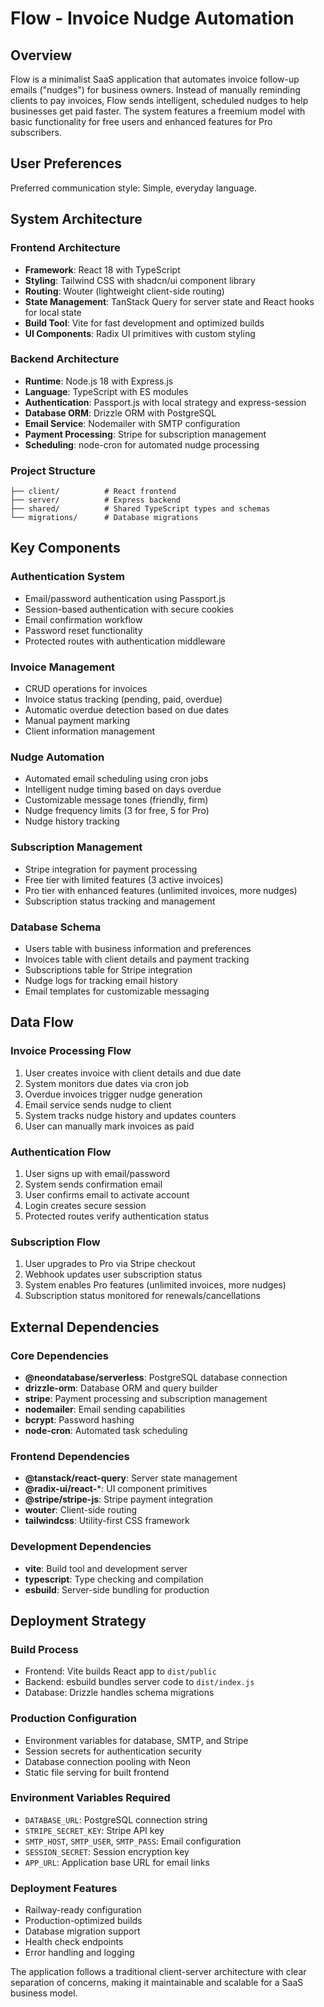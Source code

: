 # Flow - Invoice Nudge Automation

## Overview

Flow is a minimalist SaaS application that automates invoice follow-up emails ("nudges") for business owners. Instead of manually reminding clients to pay invoices, Flow sends intelligent, scheduled nudges to help businesses get paid faster. The system features a freemium model with basic functionality for free users and enhanced features for Pro subscribers.

## User Preferences

Preferred communication style: Simple, everyday language.

## System Architecture

### Frontend Architecture
- **Framework**: React 18 with TypeScript
- **Styling**: Tailwind CSS with shadcn/ui component library
- **Routing**: Wouter (lightweight client-side routing)
- **State Management**: TanStack Query for server state and React hooks for local state
- **Build Tool**: Vite for fast development and optimized builds
- **UI Components**: Radix UI primitives with custom styling

### Backend Architecture
- **Runtime**: Node.js 18 with Express.js
- **Language**: TypeScript with ES modules
- **Authentication**: Passport.js with local strategy and express-session
- **Database ORM**: Drizzle ORM with PostgreSQL
- **Email Service**: Nodemailer with SMTP configuration
- **Payment Processing**: Stripe for subscription management
- **Scheduling**: node-cron for automated nudge processing

### Project Structure
```
├── client/          # React frontend
├── server/          # Express backend
├── shared/          # Shared TypeScript types and schemas
└── migrations/      # Database migrations
```

## Key Components

### Authentication System
- Email/password authentication using Passport.js
- Session-based authentication with secure cookies
- Email confirmation workflow
- Password reset functionality
- Protected routes with authentication middleware

### Invoice Management
- CRUD operations for invoices
- Invoice status tracking (pending, paid, overdue)
- Automatic overdue detection based on due dates
- Manual payment marking
- Client information management

### Nudge Automation
- Automated email scheduling using cron jobs
- Intelligent nudge timing based on days overdue
- Customizable message tones (friendly, firm)
- Nudge frequency limits (3 for free, 5 for Pro)
- Nudge history tracking

### Subscription Management
- Stripe integration for payment processing
- Free tier with limited features (3 active invoices)
- Pro tier with enhanced features (unlimited invoices, more nudges)
- Subscription status tracking and management

### Database Schema
- Users table with business information and preferences
- Invoices table with client details and payment tracking
- Subscriptions table for Stripe integration
- Nudge logs for tracking email history
- Email templates for customizable messaging

## Data Flow

### Invoice Processing Flow
1. User creates invoice with client details and due date
2. System monitors due dates via cron job
3. Overdue invoices trigger nudge generation
4. Email service sends nudge to client
5. System tracks nudge history and updates counters
6. User can manually mark invoices as paid

### Authentication Flow
1. User signs up with email/password
2. System sends confirmation email
3. User confirms email to activate account
4. Login creates secure session
5. Protected routes verify authentication status

### Subscription Flow
1. User upgrades to Pro via Stripe checkout
2. Webhook updates user subscription status
3. System enables Pro features (unlimited invoices, more nudges)
4. Subscription status monitored for renewals/cancellations

## External Dependencies

### Core Dependencies
- **@neondatabase/serverless**: PostgreSQL database connection
- **drizzle-orm**: Database ORM and query builder
- **stripe**: Payment processing and subscription management
- **nodemailer**: Email sending capabilities
- **bcrypt**: Password hashing
- **node-cron**: Automated task scheduling

### Frontend Dependencies
- **@tanstack/react-query**: Server state management
- **@radix-ui/react-***: UI component primitives
- **@stripe/stripe-js**: Stripe payment integration
- **wouter**: Client-side routing
- **tailwindcss**: Utility-first CSS framework

### Development Dependencies
- **vite**: Build tool and development server
- **typescript**: Type checking and compilation
- **esbuild**: Server-side bundling for production

## Deployment Strategy

### Build Process
- Frontend: Vite builds React app to `dist/public`
- Backend: esbuild bundles server code to `dist/index.js`
- Database: Drizzle handles schema migrations

### Production Configuration
- Environment variables for database, SMTP, and Stripe
- Session secrets for authentication security
- Database connection pooling with Neon
- Static file serving for built frontend

### Environment Variables Required
- `DATABASE_URL`: PostgreSQL connection string
- `STRIPE_SECRET_KEY`: Stripe API key
- `SMTP_HOST`, `SMTP_USER`, `SMTP_PASS`: Email configuration
- `SESSION_SECRET`: Session encryption key
- `APP_URL`: Application base URL for email links

### Deployment Features
- Railway-ready configuration
- Production-optimized builds
- Database migration support
- Health check endpoints
- Error handling and logging

The application follows a traditional client-server architecture with clear separation of concerns, making it maintainable and scalable for a SaaS business model.